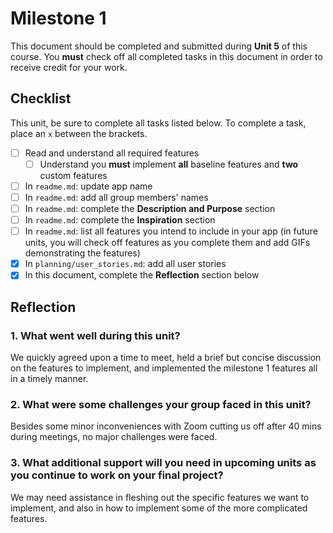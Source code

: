 # Milestone 1

This document should be completed and submitted during **Unit 5** of this course. You **must** check off all completed tasks in this document in order to receive credit for your work.

## Checklist

This unit, be sure to complete all tasks listed below. To complete a task, place an `x` between the brackets.

- [ ] Read and understand all required features
  - [ ] Understand you **must** implement **all** baseline features and **two** custom features
- [ ] In `readme.md`: update app name
- [ ] In `readme.md`: add all group members' names
- [ ] In `readme.md`: complete the **Description and Purpose** section
- [ ] In `readme.md`: complete the **Inspiration** section
- [ ] In `readme.md`: list all features you intend to include in your app (in future units, you will check off features as you complete them and add GIFs demonstrating the features)
- [x] In `planning/user_stories.md`: add all user stories
- [x] In this document, complete the **Reflection** section below

## Reflection

### 1. What went well during this unit?

We quickly agreed upon a time to meet, held a brief but concise discussion on the features to implement, and implemented the milestone 1 features all in a timely manner.

### 2. What were some challenges your group faced in this unit?

Besides some minor inconveniences with Zoom cutting us off after 40 mins during meetings, no major challenges were faced.

### 3. What additional support will you need in upcoming units as you continue to work on your final project?

We may need assistance in fleshing out the specific features we want to implement, and also in how to implement some of the more complicated features.
